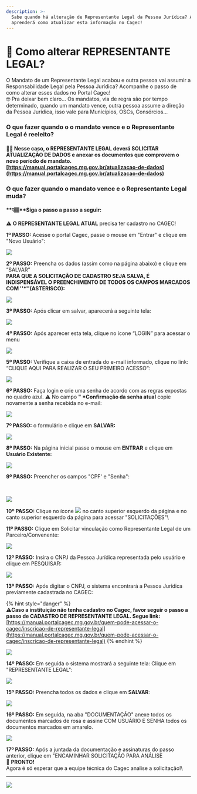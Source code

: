 ```yaml
---
description: >-
  Sabe quando há alteração de Representante Legal da Pessoa Jurídica? Aqui você
  aprenderá como atualizar esta informação no Cagec!
---
```


# 📝 Como alterar REPRESENTANTE LEGAL?

&#x20;O Mandato de um Representante Legal acabou e outra pessoa vai assumir a Responsabilidade Legal pela Pessoa Jurídica? Acompanhe o passo de como alterar esses dados no Portal Cagec!\
🤓 Pra deixar bem claro...  Os mandatos, via de regra são por tempo determinado, quando um mandato vence, outra pessoa assume a direção da Pessoa Jurídica, isso vale para Municípios, OSCs, Consórcios...

### **O que fazer quando o o mandato vence e o Representante Legal é reeleito?**

#### 👍🏽 Nesse caso, o REPRESENTANTE LEGAL  deverá SOLICITAR ATUALIZAÇÃO DE DADOS e anexar os documentos que comprovem o novo período de mandato. [https://manual.portalcagec.mg.gov.br/atualizacao-de-dados](https://manual.portalcagec.mg.gov.br/atualizacao-de-dados)

### O que fazer quando o mandato vence e o Representante Legal muda?

#### **👇🏽**Siga o passo a passo a seguir:

&#x20;⚠️ **O REPRESENTANTE LEGAL ATUAL** precisa ter cadastro no CAGEC!

**1º PASSO:** Acesse o portal Cagec, passe o mouse em "Entrar" e clique em "Novo Usuário":

![](https://gblobscdn.gitbook.com/assets%2F-Lz3vtvsJLmY9bJtxnM8%2F-MDYwyuyxH57KlHUHbC5%2F-MDYxcmzlDAs8\_EwFaDg%2Fimage%201.png?alt=media\&token=d735f8fd-2c8f-4071-96ab-7e2b58f83aaf)

**2º PASSO:** Preencha os dados (assim como na página abaixo) e clique em “SALVAR”\
**PARA QUE A SOLICITAÇÃO DE CADASTRO SEJA SALVA, É INDISPENSÁVEL O PREENCHIMENTO DE TODOS OS CAMPOS MARCADOS COM ''\*''(ASTERISCO):**

![](https://gblobscdn.gitbook.com/assets%2F-Lz3vtvsJLmY9bJtxnM8%2F-MDYwyuyxH57KlHUHbC5%2F-MDYxySRLLk-1v8aGes1%2Fimage2.png?alt=media\&token=736d0824-5a45-4155-96b9-8ef345570dd8)

&#x20;**3º PASSO:** Após clicar em salvar, aparecerá a seguinte tela:

![](https://gblobscdn.gitbook.com/assets%2F-Lz3vtvsJLmY9bJtxnM8%2F-MDYwyuyxH57KlHUHbC5%2F-MDYyOCQjl2mLouf5Jvz%2Fimage3.png?alt=media\&token=0b1e89b4-5949-4111-b8e2-f71b6cd71c87)

**4º PASSO:** Após aparecer esta tela, clique no ícone “LOGIN” para acessar o menu

![](https://gblobscdn.gitbook.com/assets%2F-Lz3vtvsJLmY9bJtxnM8%2F-Lzx\_oPwFEjlGCK7zSKR%2F-LzxhdYnaLe\_p4T9DAHB%2Fimage.png?alt=media\&token=a193b5a3-42e1-4c46-b63a-d18c837c6d61)

**5º PASSO:** Verifique a caixa de entrada do e-mail informado, clique no link: “CLIQUE AQUI PARA REALIZAR O SEU PRIMEIRO ACESSO”:

![](https://gblobscdn.gitbook.com/assets%2F-Lz3vtvsJLmY9bJtxnM8%2F-Lzx\_oPwFEjlGCK7zSKR%2F-LzxhkUl8cuPreAmCfOA%2Fimage.png?alt=media\&token=471a3ae3-1f54-46a8-8f82-70341c6d81a7)

**6º PASSO:** Faça login e crie uma senha de acordo com as regras expostas no quadro azul. ⚠️ No campo **" \*Confirmação da senha atual** copie novamente a senha recebida no e-mail:

![](https://gblobscdn.gitbook.com/assets%2F-Lz3vtvsJLmY9bJtxnM8%2F-MJxNLTIu1vtdIN1p4-g%2F-MJxNXrU\_W53neNkb7JB%2FCaptura%20de%20Tela%202020-10-18%20a%CC%80s%2017.02.46.png?alt=media\&token=92d0399e-6db9-422a-b58b-7f4d33dea211)

**7º PASSO:** o formulário e clique em **SALVAR:**

![](https://gblobscdn.gitbook.com/assets%2F-Lz3vtvsJLmY9bJtxnM8%2F-MJxNLTIu1vtdIN1p4-g%2F-MJxQbTWv-beUIRAdPir%2FCaptura%20de%20Tela%202020-10-18%20a%CC%80s%2017.35.21.png?alt=media\&token=484f053a-0ea1-4d3f-a1e3-9cd1b6e658cf)

**8º PASSO:** Na página inicial passe o mouse em **ENTRAR** e clique em **Usuário Existente:**

![](https://gblobscdn.gitbook.com/assets%2F-Lz3vtvsJLmY9bJtxnM8%2F-M0Yk4Cu\_dhozF9POy5D%2F-M0Yl98oY2ovBzsv9454%2Fimage.png?alt=media\&token=09beae37-fd08-4745-ba15-8afd9cec237e)

**9º PASSO:** Preencher os campos "CPF' e "Senha":

​

![](https://gblobscdn.gitbook.com/assets%2F-Lz3vtvsJLmY9bJtxnM8%2F-M0Yk4Cu\_dhozF9POy5D%2F-M0YlJcqgGjJaa7yCNG2%2Fimage.png?alt=media\&token=1606c383-a105-4390-9142-17050a946dbf)

**10º PASSO:** Clique no ícone ![](https://firebasestorage.googleapis.com/v0/b/gitbook-28427.appspot.com/o/assets%2F-Lz3vtvsJLmY9bJtxnM8%2F-Lzx\_oPwFEjlGCK7zSKR%2F-Lzxigmhyxh\_PhDJ3CSK%2Fimage.png?alt=media\&token=dd615734-4b20-41b4-9a1f-8e08c00ae4d4) no canto superior esquerdo da página e no canto superior esquerdo da página para acessar "SOLICITAÇÕES"\


**11º PASSO:** Clique em Solicitar vinculação como Representante Legal de um Parceiro/Convenente:

![](<.gitbook/assets/01 alterar representnte Legal  (2).png>)

**12º PASSO:**  Insira o CNPJ da Pessoa Jurídica representada pelo usuário e clique em PESQUISAR:

![](<.gitbook/assets/2 (3).png>)

**13º PASSO:**  Após digitar o CNPJ, o sistema encontrará a Pessoa Jurídica previamente cadastrada no CAGEC:

{% hint style="danger" %}
\
⚠️**Caso a instituição não tenha cadastro no Cagec, favor seguir o passo a passo de CADASTRO DE REPRESENTANTE LEGAL. Segue link:**\
[https://manual.portalcagec.mg.gov.br/quem-pode-acessar-o-cagec/inscricao-de-representante-legal](https://manual.portalcagec.mg.gov.br/quem-pode-acessar-o-cagec/inscricao-de-representante-legal)
{% endhint %}

![](<.gitbook/assets/3 (3).png>)

**14º PASSO:** Em seguida o sistema mostrará a seguinte tela: Clique em \
"REPRESENTANTE LEGAL":

![](<.gitbook/assets/4 (3).png>)

**15º PASSO:** Preencha todos os dados e clique em **SALVAR**:

![](<.gitbook/assets/5 (3).png>)

**16º PASSO:** Em seguida, na aba "DOCUMENTAÇÃO" anexe todos os documentos marcados de rosa e assine COM USUÁRIO E SENHA todos os documentos marcados em amarelo.

![](<.gitbook/assets/7 (2).png>)

**17º PASSO:**  Após a juntada da documentação e assinaturas do passo anterior, clique em "ENCAMINHAR SOLICITAÇÃO PARA ANÁLISE\
🎩 **PRONTO!**\
Agora é só esperar que a equipe técnica do Cagec analise a solicitação!\
****

![](<.gitbook/assets/8 (2).png>)

